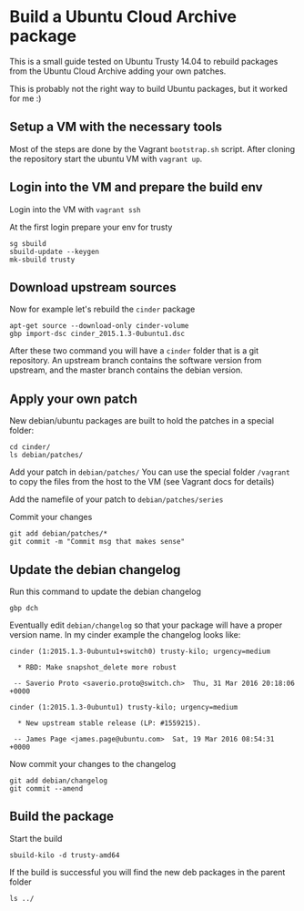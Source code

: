 # Build a Ubuntu Cloud Archive package

This is a small guide tested on Ubuntu Trusty 14.04 to rebuild
packages from the Ubuntu Cloud Archive adding your own patches.

This is probably not the right way to build Ubuntu packages, but
it worked for me :)

## Setup a VM with the necessary tools

Most of the steps are done by the Vagrant `bootstrap.sh` script.
After cloning the repository start the ubuntu VM with `vagrant up`.

## Login into the VM and prepare the build env

Login into the VM with `vagrant ssh`

At the first login prepare your env for trusty
```
sg sbuild
sbuild-update --keygen
mk-sbuild trusty
```

## Download upstream sources

Now for example let's rebuild the `cinder` package

```
apt-get source --download-only cinder-volume
gbp import-dsc cinder_2015.1.3-0ubuntu1.dsc
```

After these two command you will have a `cinder` folder that is a git
repository. An upstream branch contains the software version from upstream,
and the master branch contains the debian version.

## Apply your own patch


New debian/ubuntu packages are built to hold the patches in a special folder:

```
cd cinder/
ls debian/patches/
```

Add your patch in `debian/patches/`
You can use the special folder `/vagrant` to copy the files from the host to
the VM (see Vagrant docs for details)

Add the namefile of your patch to `debian/patches/series`

Commit your changes
```
git add debian/patches/*
git commit -m "Commit msg that makes sense"
```

## Update the debian changelog

Run this command to update the debian changelog

`gbp dch`

Eventually edit `debian/changelog` so that your package will have a proper
version name. In my cinder example the changelog looks like:
```
cinder (1:2015.1.3-0ubuntu1+switch0) trusty-kilo; urgency=medium

  * RBD: Make snapshot_delete more robust

 -- Saverio Proto <saverio.proto@switch.ch>  Thu, 31 Mar 2016 20:18:06 +0000

cinder (1:2015.1.3-0ubuntu1) trusty-kilo; urgency=medium

  * New upstream stable release (LP: #1559215).

 -- James Page <james.page@ubuntu.com>  Sat, 19 Mar 2016 08:54:31 +0000

```

Now commit your changes to the changelog

```
git add debian/changelog
git commit --amend
```

## Build the package

Start the build

```
sbuild-kilo -d trusty-amd64
```

If the build is successful you will find the new deb packages in the parent folder

`ls ../`
